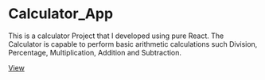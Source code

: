 # Calculator_App
This is a calculator Project that I developed using pure React. The Calculator is capable to perform basic arithmetic calculations such Division, Percentage, Multiplication, Addition and Subtraction.

[View]( https://bellomoyinjah.github.io/Calculator_App/)
